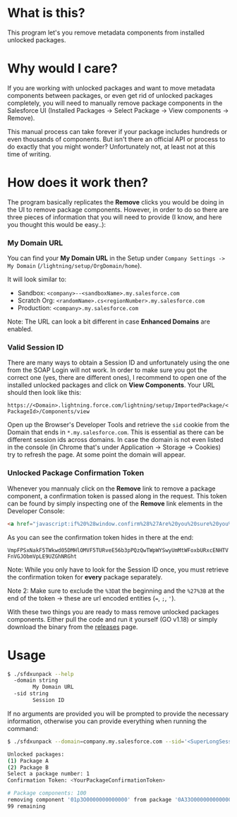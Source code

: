 # What is this?

This program let's you remove metadata components from installed unlocked packages.

# Why would I care?

If you are working with unlocked packages and want to move metadata components between packages, or even get rid of unlocked packages completely, you will need to manually remove package components in the Salesforce UI (Installed Packages -> Select Package -> View components -> Remove).

This manual process can take forever if your package includes hundreds or even thousands of components.
But isn't there an official API or process to do exactly that you might wonder? Unfortunately not, at least not at this time of writing.

# How does it work then?

The program basically replicates the **Remove** clicks you would be doing in the UI to remove package components. However, in order to do so there are three pieces of information that you will need to provide (I know, and here you thought this would be easy..):

### My Domain URL

You can find your **My Domain URL** in the Setup under `Company Settings -> My Domain` (`/lightning/setup/OrgDomain/home`).

It will look similar to:

* Sandbox: `<company>--<sandboxName>.my.salesforce.com`
* Scratch Org: `<randomName>.cs<regionNumber>.my.salesforce.com`
* Production: `<company>.my.salesforce.com`

Note: The URL can look a bit different in case **Enhanced Domains** are enabled.

### Valid Session ID

There are many ways to obtain a Session ID and unfortunately using the one from the SOAP Login will not work. In order to make sure you got the correct one (yes, there are different ones), I recommend to open one of the installed unlocked packages and click on **View Components**. Your URL should then look like this:

`https://<Domain>.lightning.force.com/lightning/setup/ImportedPackage/<PackageId>/Components/view`

Open up the Browser's Developer Tools and retrieve the `sid` cookie from the Domain that ends in `*.my.salesforce.com`. This is essential as there can be different session ids across domains. In case the domain is not even listed in the console (in Chrome that's under Application -> Storage -> Cookies) try to refresh the page. At some point the domain will appear.

### Unlocked Package Confirmation Token

Whenever you mannualy click on the **Remove** link to remove a package component, a confirmation token is passed along in the request. This token can be found by simply inspecting one of the **Remove** link elements in the Developer Console:

```html
<a href="javascript:if%20%28window.confirm%28%27Are%20you%20sure%20you%20want%20to%20remove%20this%20component%20from%20this%20package%3F%20Removing%20the%20component%20will%20not%20delete%20the%20component%20from%20your%20org.%20Please%20inform%20the%20owner%20of%20this%20package%20of%20this%20change%20so%20that%20they%20can%20make%20necessary%20changes%20to%20the%20package.%27%29%29%20window.location%3D%27%2F0A33O000000A8bj%3Fisdtp%3Dp1%26retURL%3D%252F0A33O000000A8bj%26p15%3D03d3O000000LfJz%26remove_package_member%3D1%26_CONFIRMATIONTOKEN%3DVmpFPSxNakF5TWkwd05DMHlOMVF5TURveE56b3pPQzQwTWpWYSwyUmMtWFoxbURxcENHTVFnVGJObmVpLE9UZGhNRGht%27%3B" class="actionLink" title="Remove - Record 1 - YourApexClassOrWhateverComponent">Remove</a>
```

As you can see the confirmation token hides in there at the end:

`VmpFPSxNakF5TWkwd05DMHlOMVF5TURveE56b3pPQzQwTWpWYSwyUmMtWFoxbURxcENHTVFnVGJObmVpLE9UZGhNRGht`

Note: While you only have to look for the Session ID once, you must retrieve the confirmation token for **every** package separately.

Note 2: Make sure to exclude the `%3D`at the beginning and the `%27%3B` at the end of the token -> these are url encoded entities (`=`, `;`, `'`).

With these two things you are ready to mass remove unlocked packages components. Either pull the code and run it yourself (GO v1.18) or simply download the binary from the [releases](https://github.com/pwierer/sfdx-unpack/releases) page.

# Usage

```bash
$ ./sfdxunpack --help
  -domain string
        My Domain URL
  -sid string
        Session ID
```

If no arguments are provided you will be prompted to provide the necessary information, otherwise you can provide everything when running the command:

```bash
$ ./sfdxunpack --domain=company.my.salesforce.com --sid='<SuperLongSessionIdThatShouldBeEnclosedInSingleQuotes>'

Unlocked packages: 
(1) Package A
(2) Package B
Select a package number: 1
Confirmation Token: <YourPackageConfirmationToken>

# Package components: 100
removing component '01p3O0000000000000' from package '0A33O0000000000000': 200 OK
99 remaining
```
